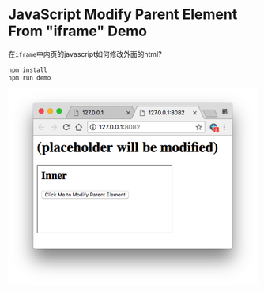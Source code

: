 JavaScript Modify Parent Element From "iframe" Demo
===================================================

在`iframe`中内页的javascript如何修改外面的html?

```
npm install
npm run demo
```

![demo](./images/demo.jpg)
